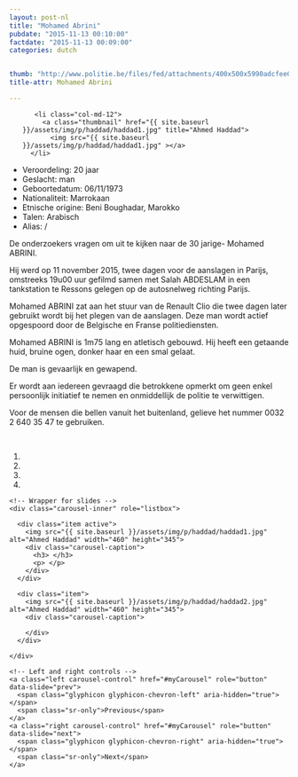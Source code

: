 ```yaml
---
layout: post-nl
title: "Mohamed Abrini"
pubdate: "2015-11-13 00:10:00"
factdate: "2015-11-13 00:09:00"
categories: dutch


thumb: "http://www.politie.be/files/fed/attachments/400x500x5990adcfee0356b2bdf67dc3e5183d27_thumb.jpg.pagespeed.ic.KkKJ8Z2up5.jpg"
title-attr: Mohamed Abrini

---
```


<div class="row">

  <div class="col-xs-6 col-md-4">
<ul class="row polaroids">

       <li class="col-md-12">  
         <a class="thumbnail" href="{{ site.baseurl }}/assets/img/p/haddad/haddad1.jpg" title="Ahmed Haddad">
           <img src="{{ site.baseurl }}/assets/img/p/haddad/haddad1.jpg" ></a>
      </li>  

  </ul>

  
  </div>
  <div class="col-xs-12 col-md-8">
 
<ul>
<li>Veroordeling: 20 jaar</li>
<li>Geslacht: man</li>
<li>Geboortedatum: 06/11/1973</li>
<li>Nationaliteit: Marrokaan</li>
<li>Etnische origine: Beni Boughadar, Marokko</li>
<li>Talen: Arabisch</li>
<li>Alias: /</li>
</ul> 


<p>De onderzoekers vragen om uit te kijken naar de 30 jarige- Mohamed ABRINI.</p>

<p>Hij werd op 11 november 2015, twee dagen voor de aanslagen in Parijs, omstreeks 19u00 uur gefilmd samen met Salah ABDESLAM in een tankstation te Ressons gelegen op de autosnelweg richting Parijs.</p>

<p>Mohamed ABRINI zat aan het stuur van de Renault Clio die twee dagen later gebruikt wordt bij het plegen van de aanslagen. Deze man wordt actief opgespoord door de Belgische en Franse politiediensten.</p>

<p>Mohamed ABRINI is 1m75 lang en atletisch gebouwd. Hij heeft een getaande huid, bruine ogen, donker haar en een smal gelaat.</p>

<p>De man is gevaarlijk en gewapend.</p>

<p>Er wordt aan iedereen gevraagd die betrokkene opmerkt om geen enkel persoonlijk initiatief te nemen en onmiddellijk de politie te verwittigen.</p>

<p>Voor de mensen die bellen vanuit het buitenland, gelieve het nummer 0032 2 640 35 47 te gebruiken.</p>

<!-- SLIDER -->
<div class="container"  class="col-xs-12 col-md-12">
  <br>
  <div id="myCarousel" class="carousel slide" data-ride="carousel">
    <!-- Indicators -->
    <ol class="carousel-indicators">
      <li data-target="#myCarousel" data-slide-to="0" class="active"></li>
      <li data-target="#myCarousel" data-slide-to="1"></li>
      <li data-target="#myCarousel" data-slide-to="2"></li>
      <li data-target="#myCarousel" data-slide-to="3"></li>
    </ol>

    <!-- Wrapper for slides -->
    <div class="carousel-inner" role="listbox">

      <div class="item active">
        <img src="{{ site.baseurl }}/assets/img/p/haddad/haddad1.jpg" alt="Ahmed Haddad" width="460" height="345">
        <div class="carousel-caption">
          <h3> </h3>
          <p> </p>
        </div>
      </div>

      <div class="item">
        <img src="{{ site.baseurl }}/assets/img/p/haddad/haddad2.jpg" alt="Ahmed Haddad" width="460" height="345">
        <div class="carousel-caption">

        </div>
      </div>
  
    </div>

    <!-- Left and right controls -->
    <a class="left carousel-control" href="#myCarousel" role="button" data-slide="prev">
      <span class="glyphicon glyphicon-chevron-left" aria-hidden="true"></span>
      <span class="sr-only">Previous</span>
    </a>
    <a class="right carousel-control" href="#myCarousel" role="button" data-slide="next">
      <span class="glyphicon glyphicon-chevron-right" aria-hidden="true"></span>
      <span class="sr-only">Next</span>
    </a>
  </div>
</div>

  <link rel="stylesheet" href="http://maxcdn.bootstrapcdn.com/bootstrap/3.3.5/css/bootstrap.min.css">
  <script src="https://ajax.googleapis.com/ajax/libs/jquery/1.11.3/jquery.min.js"></script>
  <script src="http://maxcdn.bootstrapcdn.com/bootstrap/3.3.5/js/bootstrap.min.js"></script>
  <!-- SLIDER -->
  
</div>


</div>

